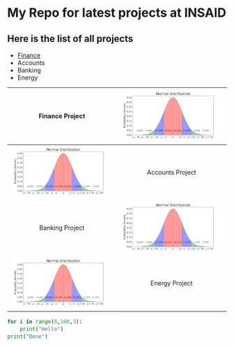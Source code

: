# My Repo for latest projects at INSAID

## Here is the list of all projects

- [Finance](https://github.com/kasilova/MLUsingPython/tree/main/Finance-Project "Finance")
- Accounts
- Banking
- Energy 

|  Finance Project| [![Fin](https://raw.githubusercontent.com/kasilova/MLUsingPython/main/images/ND%20image.png "Fin")](https://raw.githubusercontent.com/kasilova/MLUsingPython/main/images/ND%20image.png "Fin")  |
| :------------: | :------------: |
|[![Acc](https://raw.githubusercontent.com/kasilova/MLUsingPython/main/images/ND%20image.png "Acc")](https://raw.githubusercontent.com/kasilova/MLUsingPython/main/images/ND%20image.png "Acc")   | Accounts Project |
|Banking Project| [![Ban](https://raw.githubusercontent.com/kasilova/MLUsingPython/main/images/ND%20image.png "Ban")](https://raw.githubusercontent.com/kasilova/MLUsingPython/main/images/ND%20image.png "Ban")  |
| [![Ene](https://raw.githubusercontent.com/kasilova/MLUsingPython/main/images/ND%20image.png "Ene")](https://raw.githubusercontent.com/kasilova/MLUsingPython/main/images/ND%20image.png "Ene")  |Energy Project  |


```python
for i in range(0,100,3):
	print("Hello")
print("Done")
```
